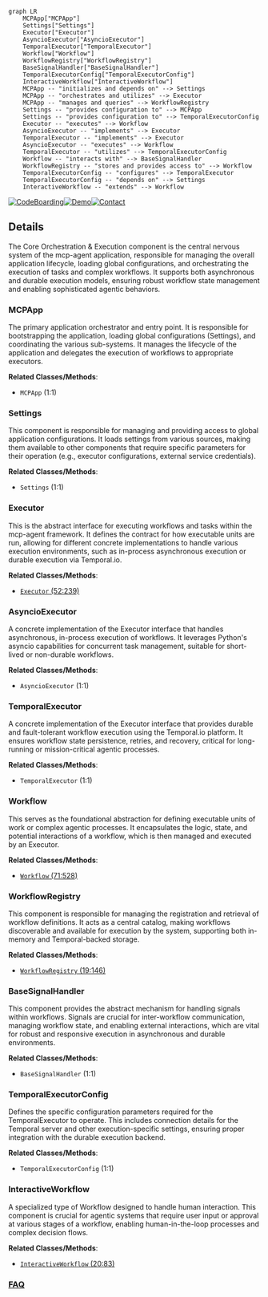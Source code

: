 ```mermaid
graph LR
    MCPApp["MCPApp"]
    Settings["Settings"]
    Executor["Executor"]
    AsyncioExecutor["AsyncioExecutor"]
    TemporalExecutor["TemporalExecutor"]
    Workflow["Workflow"]
    WorkflowRegistry["WorkflowRegistry"]
    BaseSignalHandler["BaseSignalHandler"]
    TemporalExecutorConfig["TemporalExecutorConfig"]
    InteractiveWorkflow["InteractiveWorkflow"]
    MCPApp -- "initializes and depends on" --> Settings
    MCPApp -- "orchestrates and utilizes" --> Executor
    MCPApp -- "manages and queries" --> WorkflowRegistry
    Settings -- "provides configuration to" --> MCPApp
    Settings -- "provides configuration to" --> TemporalExecutorConfig
    Executor -- "executes" --> Workflow
    AsyncioExecutor -- "implements" --> Executor
    TemporalExecutor -- "implements" --> Executor
    AsyncioExecutor -- "executes" --> Workflow
    TemporalExecutor -- "utilizes" --> TemporalExecutorConfig
    Workflow -- "interacts with" --> BaseSignalHandler
    WorkflowRegistry -- "stores and provides access to" --> Workflow
    TemporalExecutorConfig -- "configures" --> TemporalExecutor
    TemporalExecutorConfig -- "depends on" --> Settings
    InteractiveWorkflow -- "extends" --> Workflow
```

[![CodeBoarding](https://img.shields.io/badge/Generated%20by-CodeBoarding-9cf?style=flat-square)](https://github.com/CodeBoarding/GeneratedOnBoardings)[![Demo](https://img.shields.io/badge/Try%20our-Demo-blue?style=flat-square)](https://www.codeboarding.org/demo)[![Contact](https://img.shields.io/badge/Contact%20us%20-%20contact@codeboarding.org-lightgrey?style=flat-square)](mailto:contact@codeboarding.org)

## Details

The Core Orchestration & Execution component is the central nervous system of the mcp-agent application, responsible for managing the overall application lifecycle, loading global configurations, and orchestrating the execution of tasks and complex workflows. It supports both asynchronous and durable execution models, ensuring robust workflow state management and enabling sophisticated agentic behaviors.

### MCPApp
The primary application orchestrator and entry point. It is responsible for bootstrapping the application, loading global configurations (Settings), and coordinating the various sub-systems. It manages the lifecycle of the application and delegates the execution of workflows to appropriate executors.


**Related Classes/Methods**:

- `MCPApp` (1:1)


### Settings
This component is responsible for managing and providing access to global application configurations. It loads settings from various sources, making them available to other components that require specific parameters for their operation (e.g., executor configurations, external service credentials).


**Related Classes/Methods**:

- `Settings` (1:1)


### Executor
This is the abstract interface for executing workflows and tasks within the mcp-agent framework. It defines the contract for how executable units are run, allowing for different concrete implementations to handle various execution environments, such as in-process asynchronous execution or durable execution via Temporal.io.


**Related Classes/Methods**:

- <a href="https://github.com/lastmile-ai/mcp-agent/blob/main/src/mcp_agent/executor/executor.py#L52-L239" target="_blank" rel="noopener noreferrer">`Executor` (52:239)</a>


### AsyncioExecutor
A concrete implementation of the Executor interface that handles asynchronous, in-process execution of workflows. It leverages Python's asyncio capabilities for concurrent task management, suitable for short-lived or non-durable workflows.


**Related Classes/Methods**:

- `AsyncioExecutor` (1:1)


### TemporalExecutor
A concrete implementation of the Executor interface that provides durable and fault-tolerant workflow execution using the Temporal.io platform. It ensures workflow state persistence, retries, and recovery, critical for long-running or mission-critical agentic processes.


**Related Classes/Methods**:

- `TemporalExecutor` (1:1)


### Workflow
This serves as the foundational abstraction for defining executable units of work or complex agentic processes. It encapsulates the logic, state, and potential interactions of a workflow, which is then managed and executed by an Executor.


**Related Classes/Methods**:

- <a href="https://github.com/lastmile-ai/mcp-agent/blob/main/src/mcp_agent/executor/workflow.py#L71-L528" target="_blank" rel="noopener noreferrer">`Workflow` (71:528)</a>


### WorkflowRegistry
This component is responsible for managing the registration and retrieval of workflow definitions. It acts as a central catalog, making workflows discoverable and available for execution by the system, supporting both in-memory and Temporal-backed storage.


**Related Classes/Methods**:

- <a href="https://github.com/lastmile-ai/mcp-agent/blob/main/src/mcp_agent/executor/workflow_registry.py#L19-L146" target="_blank" rel="noopener noreferrer">`WorkflowRegistry` (19:146)</a>


### BaseSignalHandler
This component provides the abstract mechanism for handling signals within workflows. Signals are crucial for inter-workflow communication, managing workflow state, and enabling external interactions, which are vital for robust and responsive execution in asynchronous and durable environments.


**Related Classes/Methods**:

- `BaseSignalHandler` (1:1)


### TemporalExecutorConfig
Defines the specific configuration parameters required for the TemporalExecutor to operate. This includes connection details for the Temporal server and other execution-specific settings, ensuring proper integration with the durable execution backend.


**Related Classes/Methods**:

- `TemporalExecutorConfig` (1:1)


### InteractiveWorkflow
A specialized type of Workflow designed to handle human interaction. This component is crucial for agentic systems that require user input or approval at various stages of a workflow, enabling human-in-the-loop processes and complex decision flows.


**Related Classes/Methods**:

- <a href="https://github.com/lastmile-ai/mcp-agent/blob/main/src/mcp_agent/executor/temporal/interactive_workflow.py#L20-L83" target="_blank" rel="noopener noreferrer">`InteractiveWorkflow` (20:83)</a>




### [FAQ](https://github.com/CodeBoarding/GeneratedOnBoardings/tree/main?tab=readme-ov-file#faq)